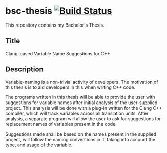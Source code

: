 # bsc-thesis [![Build Status](https://travis-ci.org/matthiasvegh/bsc-thesis.svg?branch=master)](https://travis-ci.org/matthiasvegh/bsc-thesis)

This repository contains my Bachelor's Thesis.

## Title
Clang-based Variable Name Suggestions for C++

## Description
Variable-naming is a non-trivial activity of developers. The motivation
of this thesis is to aid developers in this when writing C++ code.

The programs written in this thesis will be able to provide the user
with suggestions for variable names after initial analysis of the
user-supplied project. This analysis will be done with a plug-in written
for the Clang C++ compiler, which will track variables across all
translation units. After analysis, a separate program will allow the
user to ask for suggestions for replacement names of variables present
in the code.

Suggestions made shall be based on the names present in the supplied
project, will follow the naming conventions in it, taking into account
the type, and usage of the variable.
